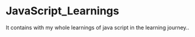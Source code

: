 # JavaScript_Learnings
It contains with my whole learnings of java script in the learning journey..
